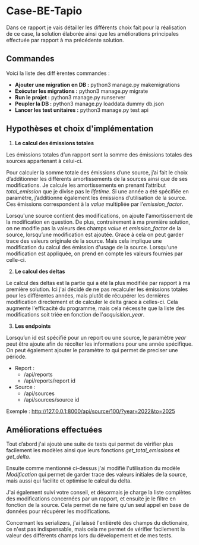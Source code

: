 # Case-BE-Tapio

Dans ce rapport je vais détailler les différents choix fait pour la réalisation de ce case, la solution élaborée ainsi que les améliorations principales effectuée par rapport à ma précédente solution.

## Commandes

Voici la liste des diff ́erentes commandes :
- **Ajouter une migration en DB :** python3 manage.py makemigrations 
- **Exécuter les migrations :** python3 manage.py migrate
- **Run le projet :** python3 manage.py runserver
- **Peupler la DB :** python3 manage.py loaddata dummy db.json
- **Lancer les test unitaires :** python3 manage.py test api

## Hypothèses et choix d'implémentation

1. **Le calcul des émissions totales**

Les émissions totales d’un rapport sont la somme des  émissions totales des sources appartenant à celui-ci.

Pour calculer la somme totale des émissions d’une source, j’ai fait le choix d’additionner les différents amortissements de la sources ainsi que de ses modifications. Je calcule les amortissements en prenant l’attribut *total_emission* que je divise pas le *lifetime*. Si une année a été spécifiée en paramètre, j’additionne également les émissions d’utilisation de la source. Ces émissions correspondent à la *value* multipliée par l’*emission_factor*. 

Lorsqu'une source contient des modifications, on ajoute l'amortissement de la modification en question. De plus, contrairement à ma première solution, on ne modifie pas la valeurs des champs *value* et *emission_factor* de la source, lorsqu’une modification est ajoutée. Grace à cela on peut garder trace des valeurs originale de la source. Mais cela implique une modification du calcul des émission d'usage de la source. Lorsqu'une modification est appliquée, on prend en compte les valeurs fournies par celle-ci.

2. **Le calcul des deltas**

Le calcul des deltas est la partie qui a été la plus modifiée par rapport à ma première solution. Ici j'ai décidé de ne pas recalculer les émissions totales pour les différentes années, mais plutôt de récupérer les dernières modification directement et de calculer le delta grace à celles-ci. Cela augmente l'efficacité du programme, mais cela nécessite que la liste des modifications soit triée en fonction de l'*acquisition_year*.

3. **Les endpoints**


Lorsqu’un id est spécifié pour un report ou une source, le paramètre *year* peut être ajoute afin de récolter les informations pour une année spécifique. On peut également ajouter le paramètre *to* qui permet de preciser une période.

- Report :
  - /api/reports
  - /api/reports/report id 
- Source :
  - /api/sources
  - /api/sources/source id

Exemple : http://127.0.0.1:8000/api/source/100/?year=2022&to=2025

## Améliorations effectuées 

Tout d’abord j'ai ajouté une suite de tests qui permet de vérifier plus facilement les modèles ainsi que leurs fonctions *get_total_emissions* et *get_delta*.

Ensuite comme mentionné ci-dessus j'ai modifié l'utilisation du modèle *Modification* qui permet de garder trace des valeurs initiales de la source, mais aussi qui facilite et optimise le calcul du delta.

J'ai également suivi votre conseil, et désormais je charge la liste complètes des modifications concernées par un rapport, et ensuite je le filtre en fonction de la source. Cela permet de ne faire qu'un seul appel en base de données pour récupérer les modifications.

Concernant les serializers, j'ai laissé l'entièreté des champs du dictionaire, ce n'est pas indispensable, mais cela me permet de vérifier facilement la valeur des différents champs lors du dévelopement et de mes tests.